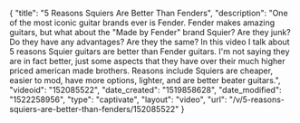 {
    "title": "5 Reasons Squiers Are Better Than Fenders",
    "description": "One of the most iconic guitar brands ever is Fender.  Fender makes amazing guitars, but what about the \"Made by Fender\" brand Squier?  Are they junk?  Do they have any advantages?  Are they the same?  In this video I talk about 5 reasons Squier guitars are better than Fender guitars.  I'm not saying they are in fact better, just some aspects that they have over their much higher priced american made brothers.   Reasons include Squiers are cheaper, easier to mod, have more options, lighter, and are better beater guitars.",
    "videoid": "152085522",
    "date_created": "1519858628",
    "date_modified": "1522258956",
    "type": "captivate",
    "layout": "video",
    "url": "\/v\/5-reasons-squiers-are-better-than-fenders\/152085522"
}